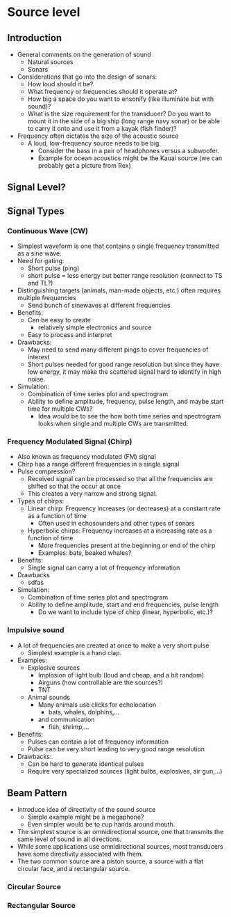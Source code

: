 # Source level

## Introduction
- General comments on the generation of sound
	- Natural sources
	- Sonars
- Considerations that go into the design of sonars:
	- How loud should it be?
	- What frequency or frequencies should it operate at?
	- How big a space do you want to ensonify (like illuminate but with sound)?
	- What is the size requirement for the transducer? Do you want to mount it in the side of a big ship (long range navy sonar) or be able to carry it onto and use it from a kayak (fish finder)?
- Frequency often dictates the size of the acoustic source
	- A loud, low-frequency source needs to be big.
		- Consider the bass in a pair of headphones versus a subwoofer.
		- Example for ocean acoustics might be the Kauai source (we can probably get a picture from Rex)
	

## Signal Level?



## Signal Types

### Continuous Wave (CW)

- Simplest waveform is one that contains a single frequency transmitted as a sine wave.
- Need for gating:
	- Short pulse (ping)
	- short pulse = less energy but better range resolution (connect to TS and TL?)
- Distinguishing targets (animals, man-made objects, etc.) often requires multiple frequencies
	- Send bunch of sinewaves at different frequencies
- Benefits:
	- Can be easy to create
		- relatively simple electronics and source
	- Easy to process and interpret
- Drawbacks:
	- May need to send many different pings to cover frequencies of interest
	- Short pulses needed for good range resolution but since they have low energy, it may make the scattered signal hard to identify in high noise.
- Simulation:
	- Combination of time series plot and spectrogram
	- Ability to define amplitude, frequency, pulse length, and maybe start time for multiple CWs?
		- Idea would be to see the how both time series and spectrogram looks when single and multiple CWs are transmitted.
### Frequency Modulated Signal (Chirp) 

- Also known as frequency modulated (FM) signal
- Chirp has a range different frequencies in a single signal
- Pulse compression?
	- Received signal can be processed so that all the frequencies are shifted so that the occur at once
	- This creates a very narrow and strong signal.
- Types of chirps:
	- Linear chirp: Frequency increases (or decreases) at a constant rate as a function of time
		- Often used in echosounders and other types of sonars
	- Hyperbolic chirps: Frequency increases at a increasing rate as a function of time
		- More frequencies present at the beginning or end of the chirp
		- Examples: bats, beaked whales?
-  Benefits:
	- Single signal can carry a lot of frequency information
- Drawbacks
	-  sdfas
- Simulation:
	- Combination of time series plot and spectrogram
	- Ability to define amplitude, start and end frequencies, pulse length
		- Do we want to include type of chirp (linear, hyperbolic, etc.)?
### Impulsive sound

- A lot of frequencies are created at once to make a very short pulse
	- Simplest example is a hand clap.
- Examples:
	- Explosive sources
		- Implosion of light bulb (loud and cheap, and a bit random)
		- Airguns (how controllable are the sources?)
		- TNT
	- Animal sounds
		- Many animals use clicks for echolocation
			- bats, whales, dolphins,...
		- and communication
			- fish, shrimp,...
- Benefits:
	- Pulses can contain a lot of frequency information
	- Pulse can be very short leading to very good range resolution
- Drawbacks:
	- Can be hard to generate identical pulses
	- Require very specialized sources (light bulbs, explosives, air gun,...)

## Beam Pattern

- Introduce idea of directivity of the sound source
	- Simple example might be a megaphone?
	- Even simpler would be to cup hands around mouth.
- The simplest source is an omnidirectional source, one that transmits the same level of sound in all directions.
- While some applications use omnidirectional sources, most transducers have some directivity associated with them. 
- The two common source are a piston source, a source with a flat circular face, and a rectangular source.

### Circular Source



### Rectangular Source
